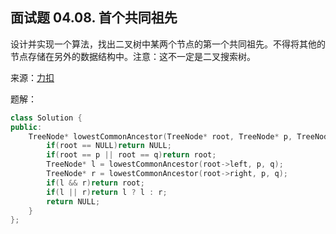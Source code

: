 ## 面试题 04.08. 首个共同祖先
设计并实现一个算法，找出二叉树中某两个节点的第一个共同祖先。不得将其他的节点存储在另外的数据结构中。注意：这不一定是二叉搜索树。

来源：[力扣](https://leetcode-cn.com/problems/first-common-ancestor-lcci/)

题解：
```C++
class Solution {
public:
    TreeNode* lowestCommonAncestor(TreeNode* root, TreeNode* p, TreeNode* q) {
        if(root == NULL)return NULL;
        if(root == p || root == q)return root;
        TreeNode* l = lowestCommonAncestor(root->left, p, q);
        TreeNode* r = lowestCommonAncestor(root->right, p, q);
        if(l && r)return root;
        if(l || r)return l ? l : r;
        return NULL;
    }
};
```
